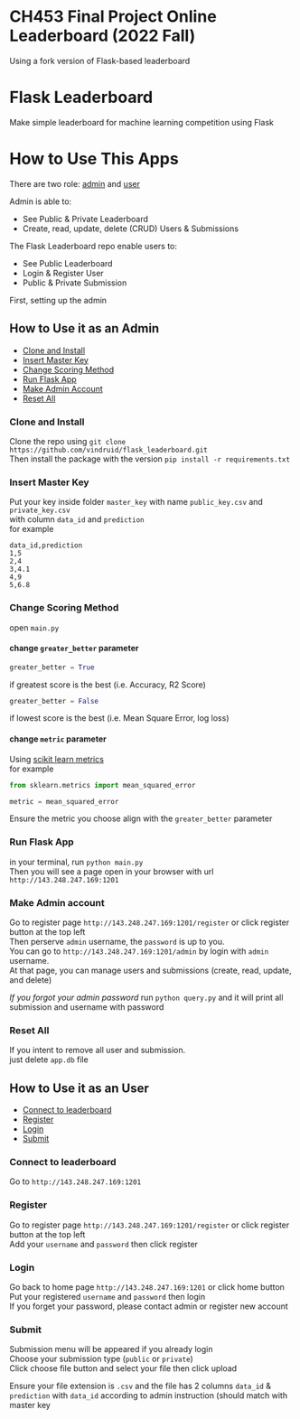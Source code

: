 # CH453 Final Project Online Leaderboard (2022 Fall)
Using a fork version of Flask-based leaderboard 

# Flask Leaderboard
Make simple leaderboard for machine learning competition using Flask

# How to Use This Apps
There are two role: [admin](#How-to-Use-it-as-an-Admin) and [user](#How-to-Use-it-as-an-User) 

Admin is able to: 
- See Public & Private Leaderboard
- Create, read, update, delete (CRUD) Users & Submissions

The Flask Leaderboard repo enable users to:
- See Public Leaderboard 
- Login & Register User
- Public & Private Submission

First, setting up the admin 

## How to Use it as an Admin
- [Clone and Install](#clone-and-install)
- [Insert Master Key](#insert-master-key)
- [Change Scoring Method](#change-scoring-method)
- [Run Flask App](#run-flask-app)
- [Make Admin Account](#make-admin-account)
- [Reset All](#reset-all)

### Clone and Install
Clone the repo using `git clone https://github.com/vindruid/flask_leaderboard.git` 
<br>
Then install the package with the version `pip install -r requirements.txt`

### Insert Master Key
Put your key inside folder `master_key` with name  `public_key.csv` and `private_key.csv`
<br>
with column `data_id` and `prediction`
<br>
for example 
```
data_id,prediction
1,5
2,4
3,4.1
4,9
5,6.8
```

### Change Scoring Method
open `main.py`
#### change `greater_better` parameter 
```python
greater_better = True
```
if greatest score is the best (i.e. Accuracy, R2 Score) 

```python
greater_better = False
```
if lowest score is the best (i.e. Mean Square Error, log loss)

#### change `metric` parameter
Using [scikit learn metrics](https://scikit-learn.org/stable/modules/classes.html#sklearn-metrics-metrics) 
<br>
for example
```python
from sklearn.metrics import mean_squared_error

metric = mean_squared_error
```
Ensure the metric you choose align with the `greater_better` parameter

### Run Flask App
in your terminal, run `python main.py` <br>
Then you will see a page open in your browser with url `http://143.248.247.169:1201`

### Make Admin account
Go to register page `http://143.248.247.169:1201/register` or click register button at the top left <br> 
Then perserve `admin` username, the `password` is up to you. <br>
You can go to `http://143.248.247.169:1201/admin` by login with `admin` username. <br>
At that page, you can manage users and submissions (create, read, update, and delete)

*If you forgot your admin password* 
run `python query.py` and it will print all submission and username with password 

### Reset All
If you intent to remove all user and submission. <br>
just delete `app.db` file

## How to Use it as an User
- [Connect to leaderboard](connect-to-leaderboard)
- [Register](#register)
- [Login](#login)
- [Submit](#submit)

### Connect to leaderboard
Go to `http://143.248.247.169:1201`

### Register
Go to register page `http://143.248.247.169:1201/register` or click register button at the top left <br> 
Add your `username` and `password` then click register

### Login
Go back to home page `http://143.248.247.169:1201` or click home button <br> 
Put your registered `username` and `password` then login <br> 
If you forget your password, please contact admin or register new account

### Submit
Submission menu will be appeared if you already login <br>
Choose your submission type (`public` or `private`) <br>
Click choose file button and select your file then click upload

Ensure your file extension is `.csv` and the file has 2 columns `data_id` & `prediction` with `data_id` according to admin instruction (should match with master key

